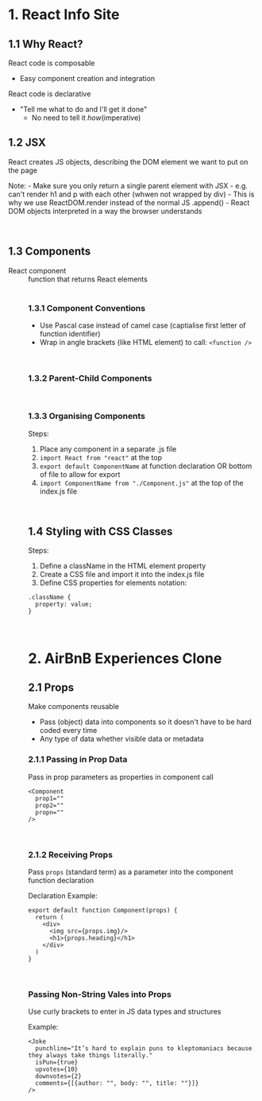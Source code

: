# 1. React Info Site

## 1.1 Why React?

React code is composable
- Easy component creation and integration

React code is declarative
- "Tell me what to do and I'll get it done"
  - No need to tell it <em>how</em>(imperative)


## 1.2 JSX

React creates JS objects, describing the DOM element we want to put on the page

<p>
Note:
- Make sure you only return a single parent element with JSX
    - e.g. can't render h1 and p with each other (whwen not wrapped by div)
- This is why we use ReactDOM.render instead of the normal JS .append()
- React DOM objects interpreted in a way the browser understands
</p>

<br>

## 1.3 Components

<dl>
<dt>React component<dt>
<dd>function that returns React elements<dd>

<br>

### 1.3.1 Component Conventions

- Use Pascal case instead of camel case (captialise first letter of function identifier)
- Wrap in angle brackets (like HTML element) to call: `<function />`

<br>

### 1.3.2 Parent-Child Components

<br>

### 1.3.3 Organising Components
Steps:
1. Place any component in a separate .js file
2. `import React from "react"` at the top
3. `export default ComponentName` at function declaration OR bottom of file to allow for export
4. `import ComponentName from "./Component.js"` at the top of the index.js file

<br>

## 1.4 Styling with CSS Classes
Steps:
1. Define a className in the HTML element property
2. Create a CSS file and import it into the index.js file
3. Define CSS properties for elements notation:
```
.className {
  property: value;
}
```

<br>

# 2. AirBnB Experiences Clone

## 2.1 Props
Make components reusable
- Pass (object) data into components so it doesn't have to be hard coded every time
- Any type of data whether visible data or metadata

### 2.1.1 Passing in Prop Data

Pass in prop parameters as properties in component call
```
<Component
  prop1=""
  prop2=""
  propn=""
/>
```

<br>

### 2.1.2 Receiving Props

Pass `props` (standard term) as a parameter into the component function declaration

Declaration Example:
```
export default function Component(props) {
  return (
    <div>
      <img src={props.img}/>
      <h1>{props.heading}</h1>
    </div>
  )
}
```

<br>

### Passing Non-String Vales into Props

Use curly brackets to enter in JS data types and structures

Example:
```
<Joke 
  punchline="It’s hard to explain puns to kleptomaniacs because they always take things literally."
  isPun={true}
  upvotes={10}
  downvotes={2}
  comments={[{author: "", body: "", title: ""}]}
/>
```
